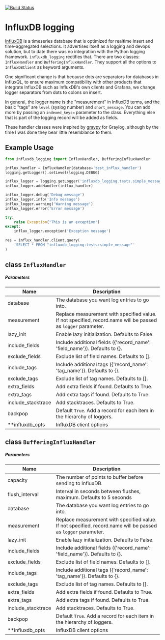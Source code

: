 [![Build Status][circleci-badge]][circleci-url]

[circleci-badge]: https://circleci.com/gh/gsr-zug/influxdb_logging.png?style=shield&circle-token=57aaf01e6e19f789ce786ff6235a5a4139ae108a
[circleci-url]: https://circleci.com/gh/gsr-zug/influxdb_logging

# InfluxDB logging

[InfluxDB](https://www.influxdata.com/) is a timeseries database that is optimized for realtime 
insert and time-aggregated selections. It advertises itself as a logging and devops solution, but
to date there was no integration with the Python logging framework. `influxdb_logging` rectifies 
that. There are two classes: `InfluxHandler` and `BufferingInfluxHandler`. They support all the 
options to `InfluxDBClient` as keyword arguments.

One significant change is that because dots are separators for databases in InfluxQL, to ensure 
maximum compatibility with other products that integrate InfluxDB such as InfluxDB's own clients and
Grafana, we change logger separators from dots to colons on insert.

In general, the logger name is the "measurement" in InfluxDB terms, and the basic "tags" are `level` 
(syslog number) and `short_message`. You can add more by passing an `indexed_keys=` parameter to 
the class. Everything else that is part of the logging record will be added as fields. 

These handler classes were inspired by [graypy](https://github.com/severb/graypy) for Graylog,
although by the time I was done they bear little resemblance to them.  

## Example Usage

```python
from influxdb_logging import InfluxHandler, BufferingInfluxHandler

influx_handler = InfluxHandler(database='test_influx_handler')    
logging.getLogger().setLevel(logging.DEBUG)

influx_logger = logging.getLogger('influxdb_logging.tests.simple_message')
influx_logger.addHandler(influx_handler)

influx_logger.debug('Debug message')
influx_logger.info('Info message')
influx_logger.warning('Warning message')
influx_logger.error('Error message')

try:
    raise Exception("This is an exception")
except:
    influx_logger.exception('Exception message')
    
res = influx_handler.client.query(
    'SELECT * FROM "influxdb_logging:tests:simple_message"'
)
```

## class `InfluxHandler`

##### Parameters

|Name | Description |
|-----|-------------|
| database | The database you want log entries to go into. |
| measurement | Replace measurement with specified value. If not specified, record.name will be passed as `logger` parameter. |
| lazy_init | Enable lazy initialization. Defaults to False. |
| include_fields | Include additional fields ({'record_name': 'field_name'}). Defaults to {}. |
| exclude_fields | Exclude list of field names. Defaults to []. |
| include_tags | Include additional tags ({'record_name': 'tag_name'}). Defaults to {}. |
| exclude_tags | Exclude list of tag names. Defaults to []. |
| extra_fields | Add extra fields if found. Defaults to True. |
| extra_tags | Add extra tags if found. Defaults to True. |
| include_stacktrace | Add stacktraces. Defaults to True. |
| backpop | Default `True`. Add a record for each item in the hierarchy of loggers. |
| **influxdb_opts | InfluxDB client options |
  
## class `BufferingInfluxHandler`

##### Parameters

|Name | Description |
|-----|-------------|
| capacity | The number of points to buffer before sending to InfluxDB. |
| flush_interval | Interval in seconds between flushes, maximum. Defaults to 5 seconds |
| database | The database you want log entries to go into. |
| measurement | Replace measurement with specified value. If not specified, record.name will be passed as `logger` parameter. |
| lazy_init | Enable lazy initialization. Defaults to False. |
| include_fields | Include additional fields ({'record_name': 'field_name'}). Defaults to {}. |
| exclude_fields | Exclude list of field names. Defaults to []. |
| include_tags | Include additional tags ({'record_name': 'tag_name'}). Defaults to {}. |
| exclude_tags | Exclude list of tag names. Defaults to []. |
| extra_fields | Add extra fields if found. Defaults to True. |
| extra_tags | Add extra tags if found. Defaults to True. |
| include_stacktrace | Add stacktraces. Defaults to True. |
| backpop | Default `True`. Add a record for each item in the hierarchy of loggers. |
| **influxdb_opts | InfluxDB client options |
